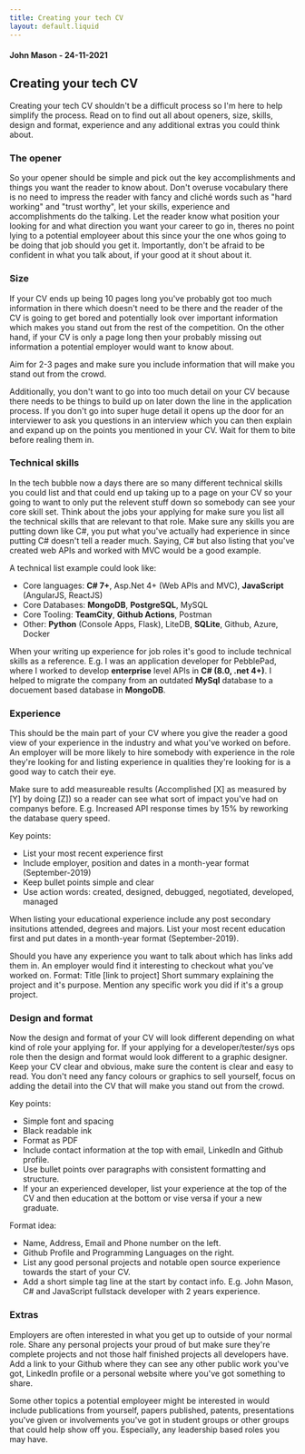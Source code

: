 ```yaml
---
title: Creating your tech CV
layout: default.liquid
---
```

#### John Mason - 24-11-2021

## Creating your tech CV

Creating your tech CV shouldn't be a difficult process so I'm here to help simplify the process. Read on to find out all about openers, size, skills, design and format, experience and any additional extras you could think about. 

### The opener
So your opener should be simple and pick out the key accomplishments and things you want the reader to know about. Don't overuse vocabulary there is no need to impress the reader with fancy and cliché words such as "hard working" and "trust worthy", let your skills, experience and accomplishments do the talking. Let the reader know what position your looking for and what direction you want your career to go in, theres no point lying to a potential employeer about this since your the one whos going to be doing that job should you get it. Importantly, don't be afraid to be confident in what you talk about, if your good at it shout about it. 

### Size
If your CV ends up being 10 pages long you've probably got too much information in there which doesn't need to be there and the reader of the CV is going to get bored and potentially look over important information which makes you stand out from the rest of the competition. On the other hand, if your CV is only a page long then your probably missing out information a potential employer would want to know about. 

Aim for 2-3 pages and make sure you include information that will make you stand out from the crowd. 

Additionally, you don't want to go into too much detail on your CV because there needs to be things to build up on later down the line in the application process. If you don't go into super huge detail it opens up the door for an interviewer to ask you questions in an interview which you can then explain and expand up on the points you mentioned in your CV. Wait for them to bite before realing them in. 

### Technical skills
In the tech bubble now a days there are so many different technical skills you could list and that could end up taking up to a page on your CV so your going to want to only put the relevent stuff down so somebody can see your core skill set. Think about the jobs your applying for
make sure you list all the technical skills that are relevant to that role. Make sure any skills you are putting down like C#, you put what you've actually had experience in since putting C# doesn't tell a reader much. Saying, C# but also listing that you've created web APIs and worked with MVC would be a good example. 

A technical list example could look like:
<ul class="bullet-points">
    <li>Core languages: <b>C# 7+</b>, Asp.Net 4+ (Web APIs and MVC), <b>JavaScript</b> (AngularJS, ReactJS)</li>
    <li>Core Databases: <b>MongoDB</b>, <b>PostgreSQL</b>, MySQL</li>
    <li>Core Tooling: <b>TeamCity</b>, <b>Github Actions</b>, Postman</li>
    <li>Other: <b>Python</b> (Console Apps, Flask), LiteDB, <b>SQLite</b>, Github, Azure, Docker</li>
</ul>

When your writing up experience for job roles it's good to include technical skills as a reference. E.g. I was an application developer for PebblePad, where I worked to develop <b>enterprise</b> level APIs in <b>C# (8.0, .net 4+)</b>. I helped to migrate the company from an outdated <b>MySql</b> database to a docuement based database in <b>MongoDB</b>.

### Experience
This should be the main part of your CV where you give the reader a good view of your experience in the industry and what you've worked on before. An employer will be more likely to hire somebody with experience in the role they're looking for and listing experience in qualities they're looking for is a good way to catch their eye.

Make sure to add measureable results (Accomplished [X] as measured by [Y] by doing [Z]) so a reader can see what sort of impact you've had on companys before. E.g. Increased API response times by 15% by reworking the database query speed. 

Key points:
<ul class="bullet-points">
    <li>List your most recent experience first</li>
    <li>Include employer, position and dates in a month-year format (September-2019)</li>
    <li>Keep bullet points simple and clear</li>
    <li>Use action words: created, designed, debugged, negotiated, developed, managed</li>
</ul>

When listing your educational experience include any post secondary insitutions attended, degrees and majors. List your most recent education first and put dates in a month-year format (September-2019). 

Should you have any experience you want to talk about which has links add them in. An employer would find it interesting to checkout what you've worked on. 
Format:
Title [link to project]
Short summary explaining the project and it's purpose. Mention any specific work you did if it's a group project.

### Design and format
Now the design and format of your CV will look different depending on what kind of role your applying for. If your applying for a developer/tester/sys ops role then the design and format would look different to a graphic designer. Keep your CV clear and obvious, make sure the content is clear and easy to read. You don't need any fancy colours or graphics to sell yourself, focus on adding the detail into the CV that will make you stand out from the crowd. 

Key points:
<ul class="bullet-points">
    <li>Simple font and spacing</li>
    <li>Black readable ink</li>
    <li>Format as PDF</li>
    <li>Include contact information at the top with email, LinkedIn and Github profile.</li>
    <li>Use bullet points over paragraphs with consistent formatting and structure.</li>
    <li>If your an experienced developer, list your experience at the top of the CV and then education at the bottom or vise versa if your a new graduate.</li>
</ul>

Format idea:
<ul class="bullet-points">
    <li>Name, Address, Email and Phone number on the left.</li>
    <li>Github Profile and Programming Languages on the right.</li>
    <li>List any good personal projects and notable open source experience towards the start of your CV.</li>
    <li>Add a short simple tag line at the start by contact info. E.g. John Mason, C# and JavaScript fullstack developer with 2 years experience.</li>
</ul>

### Extras
Employers are often interested in what you get up to outside of your normal role. Share any personal projects your proud of but make sure they're complete projects and not those half finished projects all developers have. Add a link to your Github where they can see any other public work you've got, LinkedIn profile or a personal website where you've got something to share. 

Some other topics a potential employeer might be interested in would include publications from yourself, papers published, patents, presentations you've given or involvements you've got in student groups or other groups that could help show off you. Especially, any leadership based roles you may have. 
